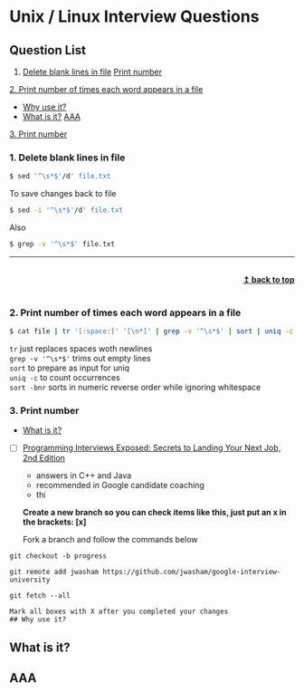 # Unix / Linux Interview Questions

## Question List
1. [Delete blank lines in file](#delete-blank-lines-in-file)
[Print number](#print-number)

<a href="#question_2">2. Print number of times each word appears in a file</a>
- [Why use it?](#why-use-it)
- [What is it?](#what-is-it)
[AAA](#aaa)

[3. Print number](#-3-print-number)

### 1. Delete blank lines in file
```bash
$ sed '^\s*$'/d' file.txt
```
To save changes back to file
```bash
$ sed -i '^\s*$'/d' file.txt
```
Also
```bash
$ grep -v '^\s*$' file.txt
```
<hr />
<br/>
<div align="right">
    <b><a href="#----">↥ back to top</a></b>
</div>
<br/>

### 2. Print number of times each word appears in a file
```bash 
$ cat file | tr '[:space:]' '[\n*]' | grep -v '^\s*$' | sort | uniq -c | sort -bnr
```

`tr` just replaces spaces woth newlines
<br/>`grep -v '^\s*$'` trims out empty lines
<br/>`sort` to prepare as input for uniq
<br/>`uniq -c` to count occurrences
<br/>`sort -bnr` sorts in numeric reverse order while ignoring whitespace

### 3. Print number

- [What is it?](#what-is-it)

- [ ] [Programming Interviews Exposed: Secrets to Landing Your Next Job, 2nd Edition](http://www.wiley.com/WileyCDA/WileyTitle/productCd-047012167X.html)
    - answers in C++ and Java
    - recommended in Google candidate coaching
    - thi
    
    **Create a new branch so you can check items like this, just put an x in the brackets: [x]**


    Fork a branch and follow the commands below

`git checkout -b progress`

`git remote add jwasham https://github.com/jwasham/google-interview-university`

`git fetch --all`

    Mark all boxes with X after you completed your changes
    ## Why use it?

## What is it?

## AAA

